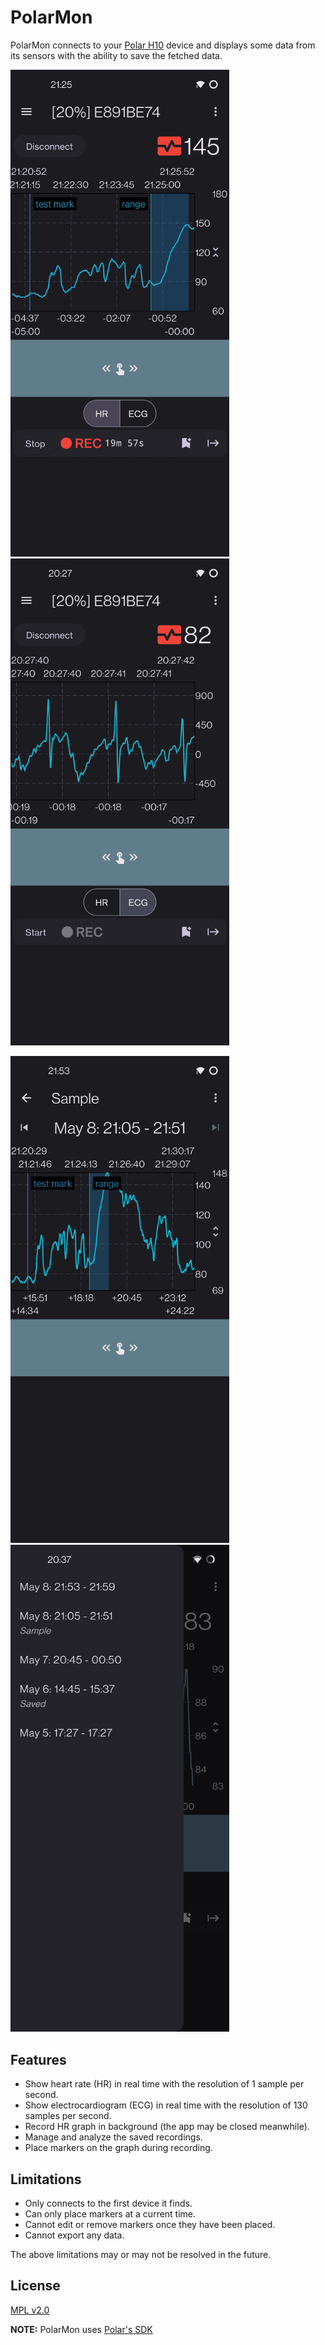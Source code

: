 # PolarMon

PolarMon connects to your
[Polar H10](https://www.polar.com/en/sensors/h10-heart-rate-sensor) device
and displays some data from its sensors with the ability to save the fetched data.

<img
    src="fastlane/metadata/android/en_US/images/phoneScreenshots/1.png"
    alt="Main page"
    title="Main page"
    width="350"
/> <img
    src="fastlane/metadata/android/en_US/images/phoneScreenshots/2.png"
    alt="ECG"
    title="ECG"
    width="350"
/>

<img
    src="fastlane/metadata/android/en_US/images/phoneScreenshots/3.png"
    alt="Saved recording"
    title="Saved recording"
    width="350"
/> <img
    src="fastlane/metadata/android/en_US/images/phoneScreenshots/4.png"
    alt="List of recordings"
    title="List of recordings"
    width="350"
/>


## Features

* Show heart rate (HR) in real time with the resolution of 1 sample per second.
* Show electrocardiogram (ECG) in real time with the resolution of 130 samples per second. 
* Record HR graph in background (the app may be closed meanwhile).
* Manage and analyze the saved recordings.
* Place markers on the graph during recording.


## Limitations

* Only connects to the first device it finds.
* Can only place markers at a current time.
* Cannot edit or remove markers once they have been placed.
* Cannot export any data.

The above limitations may or may not be resolved in the future.


## License

[MPL v2.0](LICENSE)

**NOTE:** PolarMon uses [Polar's SDK](https://github.com/polarofficial/polar-ble-sdk)
